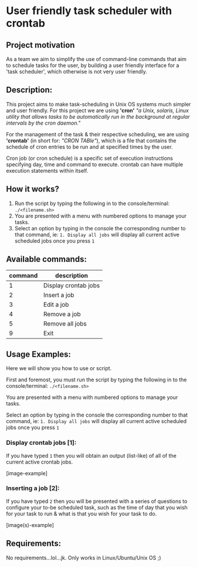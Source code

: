 # User friendly task scheduler with __crontab__

Project motivation
--

As a team we aim to simplify the use of command-line commands that aim to schedule tasks for the user, by building a user friendly interface for a 'task scheduler', which otherwise is not very user friendly.

Description:
--

This project aims to make task-scheduling in Unix OS systems much simpler and user friendly. For this project
we are using __'cron'__ _"a Unix, solaris, Linux utility that allows tasks to be automatically run in the background at regular intervals by the cron daemon."_

For the management of the task & their respective scheduling, we are using __'crontab'__ (in short for: _"CRON TABle"_), which is a file that contains the schedule of cron entries to be run and at specified times by the user.

Cron job (or cron schedule) is a specific set of execution instructions specifying day, time and command to execute. crontab can have multiple execution statements within itself.

How it works?
--

1. Run the script by typing the following in to the console/terminal: ```./<filename.sh>```
2. You are presented with a menu with numbered options to manage your tasks.
3. Select an option by typing in the console the corresponding number to that command, ie: ```1. Display all jobs``` will display all current active scheduled jobs once you press ```1```

Available commands:
--

command | description
------- | -----------
1 | Display crontab jobs
2 | Insert a job
3 | Edit a job
4 | Remove a job
5 | Remove all jobs
9 | Exit

Usage Examples:
--

Here we will show you how to use or script.

First and foremost, you must run the script by typing the following in to the console/terminal: ```./<filename.sh>```

You are presented with a menu with numbered options to manage your tasks.

Select an option by typing in the console the corresponding number to that command, ie: ```1. Display all jobs``` will display all current active scheduled jobs once you press ```1```

### Display crontab jobs [1]:
If you have typed ```1``` then you will obtain an output (list-like) of all of the current active crontab jobs.

[image-example]

### Inserting a job [2]:
If you have typed ```2``` then you will be presented with a series of questions to configure your to-be scheduled task, such as the time of day that you wish for your task to run & what is that you wish for your task to do.

[image(s)-example]


Requirements:
--

No requirements...lol...jk. Only works in Linux/Ubuntu/Unix OS ;)
